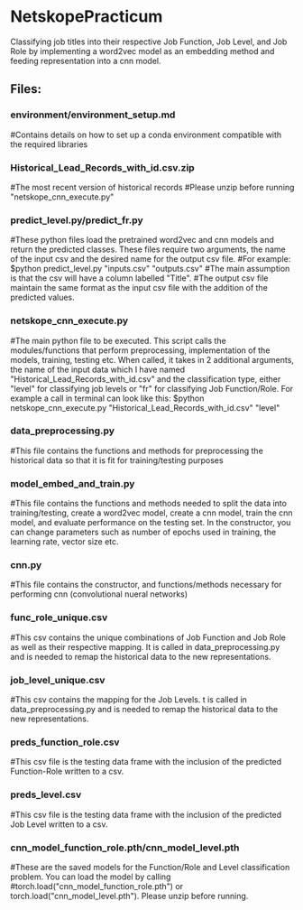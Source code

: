 # NetskopePracticum
Classifying job titles into their respective Job Function, Job Level, and Job Role by implementing a word2vec model as an embedding method and feeding representation into a cnn model.  

## Files: 

### environment/environment_setup.md 
#Contains details on how to set up a conda environment compatible with the required libraries 

### Historical_Lead_Records_with_id.csv.zip
#The most recent version of historical records
#Please unzip before running "netskope_cnn_execute.py"

### predict_level.py/predict_fr.py
#These python files load the pretrained word2vec and cnn models and return the predicted classes. 
These files require two arguments, the name of the input csv and the desired name for the output csv file.
#For example: $python predict_level.py "inputs.csv" "outputs.csv"
#The main assumption is that the csv will have a column labelled "Title".
#The output csv file maintain the same format as the input csv file with the addition of the predicted values.

### netskope_cnn_execute.py 
#The main python file to be executed. This script calls the modules/functions that perform preprocessing, implementation of the models, training, testing etc. 
When called, it takes in 2 additional arguments, the name of the input data which I have named "Historical_Lead_Records_with_id.csv" and the classification type, either "level" for classifying job levels or "fr" for classifying Job Function/Role. 
For example a call in terminal can look like this: $python netskope_cnn_execute.py "Historical_Lead_Records_with_id.csv" "level"

### data_preprocessing.py
#This file contains the functions and methods for preprocessing the historical data so that it is fit for training/testing purposes 

### model_embed_and_train.py 
#This file contains the functions and methods needed to split the data into training/testing, create a word2vec model, create a cnn model, train the cnn model, and evaluate performance on the testing set. In the constructor, you can change parameters such as number of epochs used in training, the learning rate, vector size etc. 

### cnn.py 
#This file contains the constructor, and functions/methods necessary for performing cnn (convolutional nueral networks)

### func_role_unique.csv
#This csv contains the unique combinations of Job Function and Job Role as well as their respective mapping. It is called in data_preprocessing.py and is needed to remap the historical data to the new representations.

### job_level_unique.csv
#This csv contains the mapping for the Job Levels. t is called in data_preprocessing.py and is needed to remap the historical data to the new representations.

### preds_function_role.csv
#This csv file is the testing data frame with the inclusion of the predicted Function-Role written to a csv.

### preds_level.csv
#This csv file is the testing data frame with the inclusion of the predicted Job Level written to a csv. 

### cnn_model_function_role.pth/cnn_model_level.pth
#These are the saved models for the Function/Role and Level classification problem. You can load the model by calling
#torch.load("cnn_model_function_role.pth") or torch.load("cnn_model_level.pth"). Please unzip before running.


